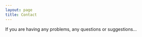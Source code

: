 ```yaml
---
layout: page
title: Contact
---
```


If you are having any problems, any questions or suggestions...
